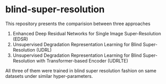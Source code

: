# blind-super-resolution

This repository presents the comparision between three approaches

1. Enhanced Deep Residual Networks for Single Image Super-Resolution (EDSR)
2. Unsupervised Degradation Representation Learning for Blind Super-Resolution (UDRL) 
3. Unsupervised Degradation Representation Learning for Blind Super-Resolution with Transformer-based Encoder (UDRLTE)

All three of them were trained in blind super resolution fashion on same datasets under similar hyper-parameters.
